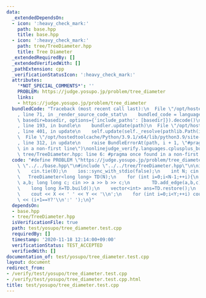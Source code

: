 ```yaml
---
data:
  _extendedDependsOn:
  - icon: ':heavy_check_mark:'
    path: base.hpp
    title: base.hpp
  - icon: ':heavy_check_mark:'
    path: tree/TreeDiameter.hpp
    title: Tree Diameter
  _extendedRequiredBy: []
  _extendedVerifiedWith: []
  _pathExtension: cpp
  _verificationStatusIcon: ':heavy_check_mark:'
  attributes:
    '*NOT_SPECIAL_COMMENTS*': ''
    PROBLEM: https://judge.yosupo.jp/problem/tree_diameter
    links:
    - https://judge.yosupo.jp/problem/tree_diameter
  bundledCode: "Traceback (most recent call last):\n  File \"/opt/hostedtoolcache/Python/3.9.1/x64/lib/python3.9/site-packages/onlinejudge_verify/documentation/build.py\"\
    , line 71, in _render_source_code_stat\n    bundled_code = language.bundle(stat.path,\
    \ basedir=basedir, options={'include_paths': [basedir]}).decode()\n  File \"/opt/hostedtoolcache/Python/3.9.1/x64/lib/python3.9/site-packages/onlinejudge_verify/languages/cplusplus.py\"\
    , line 193, in bundle\n    bundler.update(path)\n  File \"/opt/hostedtoolcache/Python/3.9.1/x64/lib/python3.9/site-packages/onlinejudge_verify/languages/cplusplus_bundle.py\"\
    , line 401, in update\n    self.update(self._resolve(pathlib.Path(included), included_from=path))\n\
    \  File \"/opt/hostedtoolcache/Python/3.9.1/x64/lib/python3.9/site-packages/onlinejudge_verify/languages/cplusplus_bundle.py\"\
    , line 312, in update\n    raise BundleErrorAt(path, i + 1, \"#pragma once found\
    \ in a non-first line\")\nonlinejudge_verify.languages.cplusplus_bundle.BundleErrorAt:\
    \ tree/TreeDiameter.hpp: line 6: #pragma once found in a non-first line\n"
  code: "#define PROBLEM \"https://judge.yosupo.jp/problem/tree_diameter\"\n\n#include\
    \ \"../../base.hpp\"\n#include \"../../tree/TreeDiameter.hpp\"\n\nint main(){\n\
    \    cin.tie(0);\n    ios::sync_with_stdio(false);\n    int N; cin >> N;\n\n \
    \   TreeDiameter<long long> TD(N);\n    for (int i=0;i<N-1;++i){\n        int\
    \ a,b; long long c; cin >> a >> b >> c;\n        TD.add_edge(a,b,c);\n    }\n\n\
    \    long long X=TD.build();\n    vector<int> ans=TD.restore();\n    int Y=ans.size();\n\
    \    cout << X << ' ' << Y << '\\n';\n    for (int i=0;i<Y;++i) cout << ans[i]\
    \ << (i+1==Y?'\\n':' ');\n}"
  dependsOn:
  - base.hpp
  - tree/TreeDiameter.hpp
  isVerificationFile: true
  path: test/yosupo/tree_diameter.test.cpp
  requiredBy: []
  timestamp: '2020-11-18 12:14:00+09:00'
  verificationStatus: TEST_ACCEPTED
  verifiedWith: []
documentation_of: test/yosupo/tree_diameter.test.cpp
layout: document
redirect_from:
- /verify/test/yosupo/tree_diameter.test.cpp
- /verify/test/yosupo/tree_diameter.test.cpp.html
title: test/yosupo/tree_diameter.test.cpp
---
```

